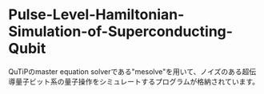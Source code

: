 # Pulse-Level-Hamiltonian-Simulation-of-Superconducting-Qubit
QuTiPのmaster equation solverである"mesolve"を用いて、ノイズのある超伝導量子ビット系の量子操作をシミュレートするプログラムが格納されています。
